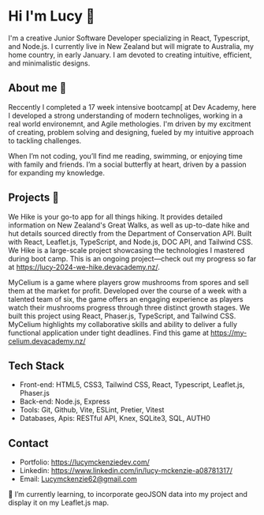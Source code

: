 # Hi I'm Lucy 👋
I'm a creative Junior Software Developer specializing in React, Typescript, and Node.js. I currently live in New Zealand but will migrate to Australia, my home country, in early January. I am devoted to creating intuitive, efficient, and minimalistic designs. 

## About me 🌱
Reccently I completed a 17 week intensive bootcamp[ at Dev Academy, here I developed a strong understanding of modern technoliges, working in a real world environemnt, and Agile methologies. I'm driven by my excitment of creating, problem solving and designing, fueled by my intuitive approach to tackling challenges.

When I’m not coding, you’ll find me reading, swimming, or enjoying time with family and friends. I’m a social butterfly at heart, driven by a passion for expanding my knowledge.

## Projects 🔭
We Hike is your go-to app for all things hiking. It provides detailed information on New Zealand's Great Walks, as well as up-to-date hike and hut details sourced directly from the Department of Conservation API. Built with React, Leaflet.js, TypeScript, and Node.js, DOC API, and Tailwind CSS. We Hike is a large-scale project showcasing the technologies I mastered during boot camp. This is an ongoing project—check out my progress so far at https://lucy-2024-we-hike.devacademy.nz/.

MyCelium is a game where players grow mushrooms from spores and sell them at the market for profit. Developed over the course of a week with a talented team of six, the game offers an engaging experience as players watch their mushrooms progress through three distinct growth stages. We built this project using React, Phaser.js, TypeScript, and Tailwind CSS. MyCelium highlights my collaborative skills and ability to deliver a fully functional application under tight deadlines. Find this game at https://my-celium.devacademy.nz/

## Tech Stack
- Front-end: HTML5, CSS3, Tailwind CSS, React, Typescript, Leaflet.js, Phaser.js
- Back-end: Node.js, Express
- Tools: Git, Github, Vite, ESLint, Pretier, Vitest
- Databases, Apis: RESTful API, Knex, SQLite3, SQL, AUTH0

## Contact 
- Portfolio: https://lucymckenziedev.com/
- Linkedin: https://www.linkedin.com/in/lucy-mckenzie-a08781317/
- Email: Lucymckenzie62@gmail.com

🌱 I’m currently learning, to incorporate geoJSON data into my project and display it on my Leaflet.js map.

